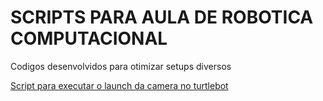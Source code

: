 # SCRIPTS PARA AULA DE ROBOTICA COMPUTACIONAL

Codigos desenvolvidos para otimizar setups diversos 


[Script para executar o launch da camera no turtlebot](./scripts_robotica/camera.sh.md)
